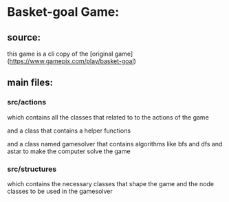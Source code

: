 # Basket-goal Game:

## source:

this game is a cli copy of the [original game] (https://www.gamepix.com/play/basket-goal)

## main files:

### src/actions

which contains all the classes that related to to the actions of the game 

and a class that contains a helper functions

and a class named gamesolver that contains algorithms like bfs and dfs and astar to make the computer solve the game 

### src/structures 

which contains the necessary classes that shape the game and the node classes to be used in the gamesolver
